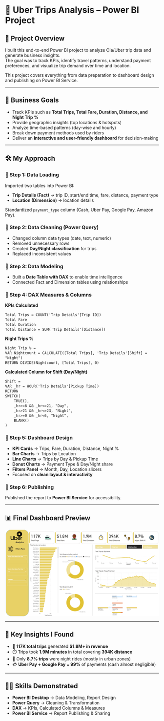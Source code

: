 # 🚖 Uber Trips Analysis – Power BI Project

## 📌 Project Overview
I built this end-to-end Power BI project to analyze Ola/Uber trip data and generate business insights.  
The goal was to track KPIs, identify travel patterns, understand payment preferences, and visualize trip demand over time and location.

This project covers everything from data preparation to dashboard design and publishing on Power BI Service.

---

## 🎯 Business Goals
- Track KPIs such as **Total Trips, Total Fare, Duration, Distance, and Night Trip %**
- Provide geographic insights (top locations & hotspots)
- Analyze time-based patterns (day-wise and hourly)
- Break down payment methods used by riders
- Deliver an **interactive and user-friendly dashboard** for decision-making

---

## 🛠️ My Approach

### 🔹 Step 1: Data Loading
Imported two tables into Power BI:  
- **Trip Details (Fact)** → trip ID, start/end time, fare, distance, payment type  
- **Location (Dimension)** → location details  

Standardized `payment_type` column (Cash, Uber Pay, Google Pay, Amazon Pay).

### 🔹 Step 2: Data Cleaning (Power Query)
- Changed column data types (date, text, numeric)  
- Removed unnecessary rows  
- Created **Day/Night classification** for trips  
- Replaced inconsistent values  

### 🔹 Step 3: Data Modeling
- Built a **Date Table with DAX** to enable time intelligence  
- Connected Fact and Dimension tables using relationships  

### 🔹 Step 4: DAX Measures & Columns

**KPIs Calculated**  
```DAX
Total Trips = COUNT('Trip Details'[Trip ID])
Total Fare 
Total Duration
Total Distance = SUM('Trip Details'[Distance])
```

**Night Trips %**
```DAX
Night Trip % =
VAR Nightcount = CALCULATE([Total Trips], 'Trip Details'[Shift] = "Night")
RETURN DIVIDE(Nightcount, [Total Trips], 0)
```

**Calculated Column for Shift (Day/Night)**
```DAX
Shift =
VAR _hr = HOUR('Trip Details'[Pickup Time])
RETURN
SWITCH(
    TRUE(),
    _hr>=6 && _hr<=21, "Day",
    _hr>21 && _hr<=23, "Night",
    _hr>=0 && _hr<6, "Night",
    BLANK()
)
```

### 🔹 Step 5: Dashboard Design
- **KPI Cards** → Trips, Fare, Duration, Distance, Night %  
- **Bar Charts** → Trips by Location  
- **Line Charts** → Trips by Day & Pickup Time  
- **Donut Charts** → Payment Type & Day/Night share  
- **Filters Panel** → Month, Day, Location slicers  
- Focused on **clean layout & interactivity**  

### 🔹 Step 6: Publishing
Published the report to **Power BI Service** for accessibility.

---

## 📊 Final Dashboard Preview
![Dashboard](https://github.com/hemantgode44/Ola-Uber-Trip-Anlalysis/blob/main/uber%20dashboard.png)

---

## 📌 Key Insights I Found
- 🚖 **117K total trips** generated **$1.8M+ in revenue**  
- ⏱️ Trips took **1.9M minutes** in total covering **394K distance**  
- 🌙 Only **8.7% trips** were night rides (mostly in urban zones)  
- 💳 **Uber Pay + Google Pay = 99%** of payments (cash almost negligible)  

---

## 🧑‍💻 Skills Demonstrated
- **Power BI Desktop** → Data Modeling, Report Design  
- **Power Query** → Cleaning & Transformation  
- **DAX** → KPIs, Calculated Columns & Measures  
- **Power BI Service** → Report Publishing & Sharing  



